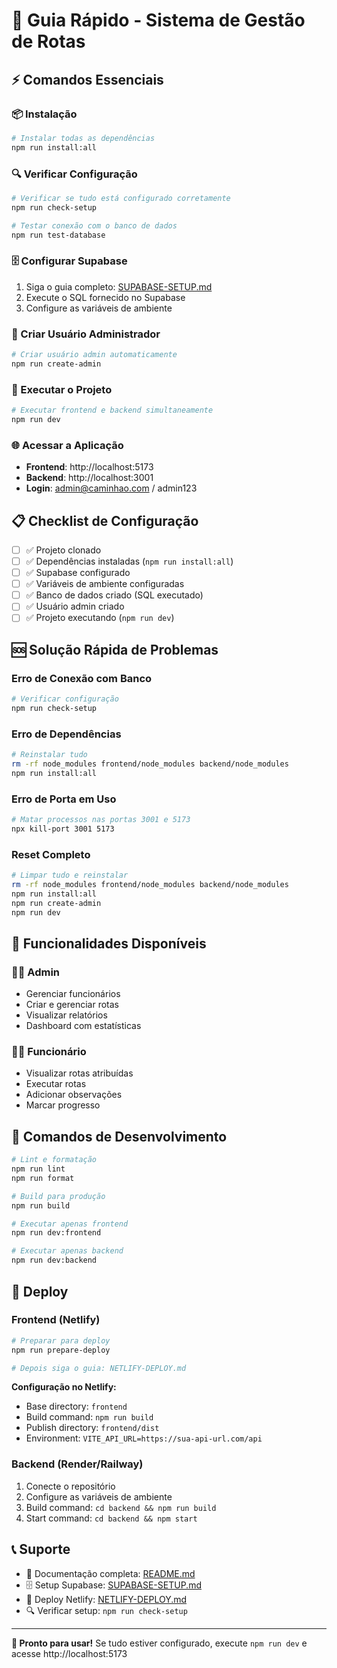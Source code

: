 # 🚀 Guia Rápido - Sistema de Gestão de Rotas

## ⚡ Comandos Essenciais

### 📦 Instalação
```bash
# Instalar todas as dependências
npm run install:all
```

### 🔍 Verificar Configuração
```bash
# Verificar se tudo está configurado corretamente
npm run check-setup

# Testar conexão com o banco de dados
npm run test-database
```

### 🗄️ Configurar Supabase
1. Siga o guia completo: [SUPABASE-SETUP.md](./SUPABASE-SETUP.md)
2. Execute o SQL fornecido no Supabase
3. Configure as variáveis de ambiente

### 👤 Criar Usuário Administrador
```bash
# Criar usuário admin automaticamente
npm run create-admin
```

### 🚀 Executar o Projeto
```bash
# Executar frontend e backend simultaneamente
npm run dev
```

### 🌐 Acessar a Aplicação
- **Frontend**: http://localhost:5173
- **Backend**: http://localhost:3001
- **Login**: admin@caminhao.com / admin123

## 📋 Checklist de Configuração

- [ ] ✅ Projeto clonado
- [ ] ✅ Dependências instaladas (`npm run install:all`)
- [ ] ✅ Supabase configurado
- [ ] ✅ Variáveis de ambiente configuradas
- [ ] ✅ Banco de dados criado (SQL executado)
- [ ] ✅ Usuário admin criado
- [ ] ✅ Projeto executando (`npm run dev`)

## 🆘 Solução Rápida de Problemas

### Erro de Conexão com Banco
```bash
# Verificar configuração
npm run check-setup
```

### Erro de Dependências
```bash
# Reinstalar tudo
rm -rf node_modules frontend/node_modules backend/node_modules
npm run install:all
```

### Erro de Porta em Uso
```bash
# Matar processos nas portas 3001 e 5173
npx kill-port 3001 5173
```

### Reset Completo
```bash
# Limpar tudo e reinstalar
rm -rf node_modules frontend/node_modules backend/node_modules
npm run install:all
npm run create-admin
npm run dev
```

## 📱 Funcionalidades Disponíveis

### 👨‍💼 Admin
- Gerenciar funcionários
- Criar e gerenciar rotas
- Visualizar relatórios
- Dashboard com estatísticas

### 👷‍♂️ Funcionário
- Visualizar rotas atribuídas
- Executar rotas
- Adicionar observações
- Marcar progresso

## 🔧 Comandos de Desenvolvimento

```bash
# Lint e formatação
npm run lint
npm run format

# Build para produção
npm run build

# Executar apenas frontend
npm run dev:frontend

# Executar apenas backend
npm run dev:backend
```

## 🚀 Deploy

### Frontend (Netlify)
```bash
# Preparar para deploy
npm run prepare-deploy

# Depois siga o guia: NETLIFY-DEPLOY.md
```

**Configuração no Netlify:**
- Base directory: `frontend`
- Build command: `npm run build`
- Publish directory: `frontend/dist`
- Environment: `VITE_API_URL=https://sua-api-url.com/api`

### Backend (Render/Railway)
1. Conecte o repositório
2. Configure as variáveis de ambiente
3. Build command: `cd backend && npm run build`
4. Start command: `cd backend && npm start`

## 📞 Suporte

- 📖 Documentação completa: [README.md](./README.md)
- 🗄️ Setup Supabase: [SUPABASE-SETUP.md](./SUPABASE-SETUP.md)
- 🚀 Deploy Netlify: [NETLIFY-DEPLOY.md](./NETLIFY-DEPLOY.md)
- 🔍 Verificar setup: `npm run check-setup`

---

**🎉 Pronto para usar!** Se tudo estiver configurado, execute `npm run dev` e acesse http://localhost:5173

